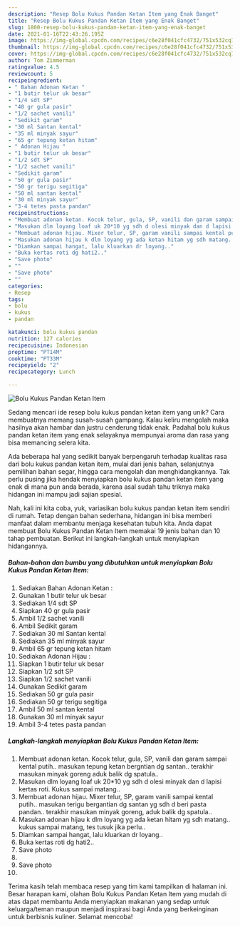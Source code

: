 ```yaml
---
description: "Resep Bolu Kukus Pandan Ketan Item yang Enak Banget"
title: "Resep Bolu Kukus Pandan Ketan Item yang Enak Banget"
slug: 1800-resep-bolu-kukus-pandan-ketan-item-yang-enak-banget
date: 2021-01-16T22:43:26.195Z
image: https://img-global.cpcdn.com/recipes/c6e28f041cfc4732/751x532cq70/bolu-kukus-pandan-ketan-item-foto-resep-utama.jpg
thumbnail: https://img-global.cpcdn.com/recipes/c6e28f041cfc4732/751x532cq70/bolu-kukus-pandan-ketan-item-foto-resep-utama.jpg
cover: https://img-global.cpcdn.com/recipes/c6e28f041cfc4732/751x532cq70/bolu-kukus-pandan-ketan-item-foto-resep-utama.jpg
author: Tom Zimmerman
ratingvalue: 4.5
reviewcount: 5
recipeingredient:
- " Bahan Adonan Ketan "
- "1 butir telur uk besar"
- "1/4 sdt SP"
- "40 gr gula pasir"
- "1/2 sachet vanili"
- "Sedikit garam"
- "30 ml Santan kental"
- "35 ml minyak sayur"
- "65 gr tepung ketan hitam"
- " Adonan Hijau "
- "1 butir telur uk besar"
- "1/2 sdt SP"
- "1/2 sachet vanili"
- "Sedikit garam"
- "50 gr gula pasir"
- "50 gr terigu segitiga"
- "50 ml santan kental"
- "30 ml minyak sayur"
- "3-4 tetes pasta pandan"
recipeinstructions:
- "Membuat adonan ketan. Kocok telur, gula, SP, vanili dan garam sampai kental putih.. masukan tepung ketan bergntian dg santan.. terakhir masukan minyak goreng aduk balik dg spatula.."
- "Masukan dlm loyang loaf uk 20*10 yg sdh d olesi minyak dan d lapisi kertas roti. Kukus sampai matang.."
- "Membuat adonan hijau. Mixer telur, SP, garam vanili sampai kental putih.. masukan terigu bergantian dg santan yg sdh d beri pasta pandan.. terakhir masukan minyak goreng, aduk balik dg spatula.."
- "Masukan adonan hijau k dlm loyang yg ada ketan hitam yg sdh matang.. kukus sampai matang, tes tusuk jika perlu.."
- "Diamkan sampai hangat, lalu kluarkan dr loyang.."
- "Buka kertas roti dg hati2.."
- "Save photo"
- ""
- "Save photo"
- ""
categories:
- Resep
tags:
- bolu
- kukus
- pandan

katakunci: bolu kukus pandan 
nutrition: 127 calories
recipecuisine: Indonesian
preptime: "PT14M"
cooktime: "PT33M"
recipeyield: "2"
recipecategory: Lunch

---
```



![Bolu Kukus Pandan Ketan Item](https://img-global.cpcdn.com/recipes/c6e28f041cfc4732/751x532cq70/bolu-kukus-pandan-ketan-item-foto-resep-utama.jpg)

Sedang mencari ide resep bolu kukus pandan ketan item yang unik? Cara membuatnya memang susah-susah gampang. Kalau keliru mengolah maka hasilnya akan hambar dan justru cenderung tidak enak. Padahal bolu kukus pandan ketan item yang enak selayaknya mempunyai aroma dan rasa yang bisa memancing selera kita.

Ada beberapa hal yang sedikit banyak berpengaruh terhadap kualitas rasa dari bolu kukus pandan ketan item, mulai dari jenis bahan, selanjutnya pemilihan bahan segar, hingga cara mengolah dan menghidangkannya. Tak perlu pusing jika hendak menyiapkan bolu kukus pandan ketan item yang enak di mana pun anda berada, karena asal sudah tahu triknya maka hidangan ini mampu jadi sajian spesial.




Nah, kali ini kita coba, yuk, variasikan bolu kukus pandan ketan item sendiri di rumah. Tetap dengan bahan sederhana, hidangan ini bisa memberi manfaat dalam membantu menjaga kesehatan tubuh kita. Anda dapat membuat Bolu Kukus Pandan Ketan Item memakai 19 jenis bahan dan 10 tahap pembuatan. Berikut ini langkah-langkah untuk menyiapkan hidangannya.

<!--inarticleads1-->

##### Bahan-bahan dan bumbu yang dibutuhkan untuk menyiapkan Bolu Kukus Pandan Ketan Item:

1. Sediakan  Bahan Adonan Ketan :
1. Gunakan 1 butir telur uk besar
1. Sediakan 1/4 sdt SP
1. Siapkan 40 gr gula pasir
1. Ambil 1/2 sachet vanili
1. Ambil Sedikit garam
1. Sediakan 30 ml Santan kental
1. Sediakan 35 ml minyak sayur
1. Ambil 65 gr tepung ketan hitam
1. Sediakan  Adonan Hijau :
1. Siapkan 1 butir telur uk besar
1. Siapkan 1/2 sdt SP
1. Siapkan 1/2 sachet vanili
1. Gunakan Sedikit garam
1. Sediakan 50 gr gula pasir
1. Sediakan 50 gr terigu segitiga
1. Ambil 50 ml santan kental
1. Gunakan 30 ml minyak sayur
1. Ambil 3-4 tetes pasta pandan




<!--inarticleads2-->

##### Langkah-langkah menyiapkan Bolu Kukus Pandan Ketan Item:

1. Membuat adonan ketan. Kocok telur, gula, SP, vanili dan garam sampai kental putih.. masukan tepung ketan bergntian dg santan.. terakhir masukan minyak goreng aduk balik dg spatula..
1. Masukan dlm loyang loaf uk 20*10 yg sdh d olesi minyak dan d lapisi kertas roti. Kukus sampai matang..
1. Membuat adonan hijau. Mixer telur, SP, garam vanili sampai kental putih.. masukan terigu bergantian dg santan yg sdh d beri pasta pandan.. terakhir masukan minyak goreng, aduk balik dg spatula..
1. Masukan adonan hijau k dlm loyang yg ada ketan hitam yg sdh matang.. kukus sampai matang, tes tusuk jika perlu..
1. Diamkan sampai hangat, lalu kluarkan dr loyang..
1. Buka kertas roti dg hati2..
1. Save photo
1. 
1. Save photo
1. 




Terima kasih telah membaca resep yang tim kami tampilkan di halaman ini. Besar harapan kami, olahan Bolu Kukus Pandan Ketan Item yang mudah di atas dapat membantu Anda menyiapkan makanan yang sedap untuk keluarga/teman maupun menjadi inspirasi bagi Anda yang berkeinginan untuk berbisnis kuliner. Selamat mencoba!
